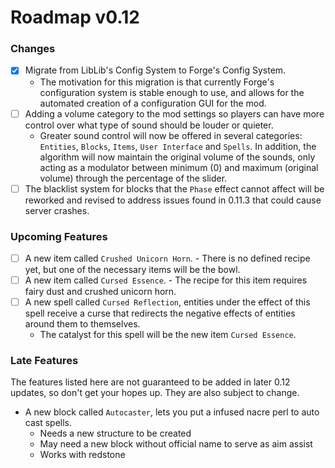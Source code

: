 # Roadmap v0.12

### Changes
- [X] Migrate from LibLib's Config System to Forge's Config System.
  - The motivation for this migration is that currently Forge's configuration system is stable enough to use, and allows for the automated creation of a configuration GUI for the mod.
- [ ] Adding a volume category to the mod settings so players can have more control over what type of sound should be louder or quieter.
  - Greater sound control will now be offered in several categories: ``Entities``, ``Blocks``, ``Items``, ``User Interface`` and ``Spells``. In addition, the algorithm will now maintain the original volume of the sounds, only acting as a modulator between minimum (0) and maximum (original volume) through the percentage of the slider.
- [ ] The blacklist system for blocks that the ``Phase`` effect cannot affect will be reworked and revised to address issues found in 0.11.3 that could cause server crashes.

### Upcoming Features
- [ ] A new item called ``Crushed Unicorn Horn``.
      - There is no defined recipe yet, but one of the necessary items will be the bowl.
- [ ] A new item called ``Cursed Essence``.
      - The recipe for this item requires fairy dust and crushed unicorn horn.
- [ ] A new spell called ``Cursed Reflection``, entities under the effect of this spell receive a curse that redirects the negative effects of entities around them to themselves.
     - The catalyst for this spell will be the new item ``Cursed Essence``.

### Late Features
The features listed here are not guaranteed to be added in later 0.12 updates, so don't get your hopes up. They are also subject to change.
- A new block called ``Autocaster``, lets you put a infused nacre perl to auto cast spells.
   - Needs a new structure to be created
   - May need a new block without official name to serve as aim assist
   - Works with redstone
